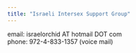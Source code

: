 ```yaml
---
title: "Israeli Intersex Support Group"
---
```


<p>email: israelorchid AT hotmail <span class="caps">DOT</span> com  <br />
phone: 972-4-833-1357 (voice mail)</p>